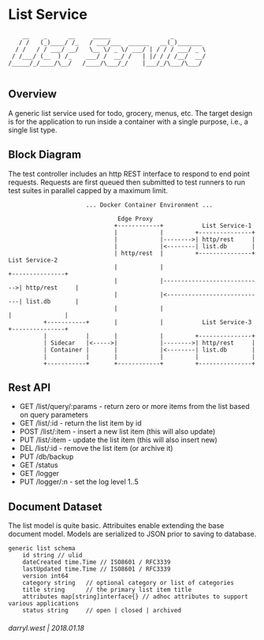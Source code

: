 # List Service

```
    __    _      __     _____                 _         
   / /   (_)____/ /_   / ___/___  ______   __(_)_______ 
  / /   / / ___/ __/   \__ \/ _ \/ ___/ | / / / ___/ _ \
 / /___/ (__  ) /_    ___/ /  __/ /   | |/ / / /__/  __/
/_____/_/____/\__/   /____/\___/_/    |___/_/\___/\___/ 
                                                        
```

## Overview

A generic list service used for todo, grocery, menus, etc.  The target design is for the application to run inside a container with a single purpose, i.e., a single list type.  


## Block Diagram

The test controller includes an http REST interface to respond to end point requests.  Requests are first queued then submitted to test runners to run test suites in parallel capped by a maximum limit.  

```
                      ... Docker Container Environment ...

                               Edge Proxy
                              +------------+           List Service-1
                              |            |         +---------------+
                              |            |-------->| http/rest     |
                              |            |<--------| list.db       |
                              | http/rest  |         +---------------+     List Service-2
                              |            |                             +---------------+
                              |            |---------------------------->| http/rest     |
                              |            |<----------------------------| list.db       |
                              |            |                             |               |
          +-----------+       |            |           List Service-3    +---------------+
          |           |       |            |         +---------------+
          | Sidecar   |<----->|            |-------->| http/rest     |
          | Container |       |            |<--------| list.db       |
          |           |       |            |         |               |
          +-----------+       +------------+         +---------------+
```

## Rest API

* GET  /list/query/:params - return zero or more items from the list based on query parameters
* GET  /list/:id   - return the list item by id
* POST /list/:item - insert a new list item (this will also update)
* PUT  /list/:item - update the list item (this will also insert new)
* DEL  /list/:id   - remove the list item (or archive it)
* PUT  /db/backup
* GET  /status
* GET  /logger
* PUT  /logger/:n - set the log level 1..5

## Document Dataset

The list model is quite basic.  Attribuites enable extending the base document model.  Models are serialized to JSON prior to saving to database.

```
generic list schema
    id string // ulid
    dateCreated time.Time // ISO8601 / RFC3339 
    lastUpdated time.Time // ISO8601 / RFC3339 
    version int64
    category string   // optional category or list of categories
    title string      // the primary list item title
    attributes map[string]interface{} // adhoc attributes to support various applications
    status string     // open | closed | archived
```

###### darryl.west | 2018.01.18

